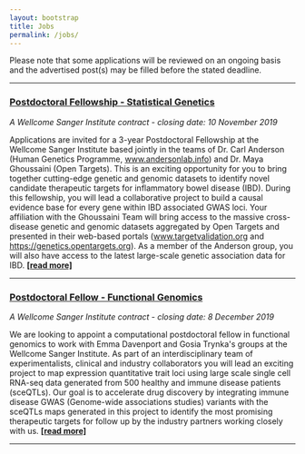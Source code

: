 ```yaml
---
layout: bootstrap
title: Jobs
permalink: /jobs/
---
```

Please note that some applications will be reviewed on an ongoing basis and the advertised post(s) may be filled before the stated deadline. 

***

### [Postdoctoral Fellowship - Statistical Genetics](https://jobs.sanger.ac.uk/vacancy/postdoctoral-fellowship-statistical-genetics-401589.html)
*A Wellcome Sanger Institute contract - closing date: 10 November 2019*

Applications are invited for a 3-year Postdoctoral Fellowship at the Wellcome Sanger Institute based jointly in the teams of Dr. Carl Anderson (Human Genetics Programme, www.andersonlab.info) and Dr. Maya Ghoussaini (Open Targets). This is an exciting opportunity for you to bring together cutting-edge genetic and genomic datasets to identify novel candidate therapeutic targets for inflammatory bowel disease (IBD). During this fellowship, you will lead a collaborative project to build a causal evidence base for every gene within IBD associated GWAS loci. Your affiliation with the Ghoussaini Team will bring access to the massive cross-disease genetic and genomic datasets aggregated by Open Targets and presented in their web-based portals (www.targetvalidation.org and https://genetics.opentargets.org). As a member of the Anderson group, you will also have access to the latest large-scale genetic association data for IBD. __[[read more]](https://jobs.sanger.ac.uk/vacancy/postdoctoral-fellowship-statistical-genetics-401589.html)__

***

### [Postdoctoral Fellow - Functional Genomics](https://jobs.sanger.ac.uk/vacancy/postdoctoral-fellow-functional-genomics-400441.html)
*A Wellcome Sanger Institute contract - closing date: 8 December 2019*

We are looking to appoint a computational postdoctoral fellow in functional genomics to work with Emma Davenport and Gosia Trynka's groups at the Wellcome Sanger Institute. As part of an interdisciplinary team of experimentalists, clinical and industry collaborators you will lead an exciting project to map expression quantitative trait loci using large scale single cell RNA-seq data generated from 500 healthy and immune disease patients (sceQTLs).  Our goal is to accelerate drug discovery by integrating immune disease GWAS (Genome-wide associations studies) variants with the sceQTLs maps generated in this project to identify the most promising therapeutic targets for follow up by the industry partners working closely with us. __[[read more]](https://jobs.sanger.ac.uk/vacancy/postdoctoral-fellow-functional-genomics-400441.html)__

***

